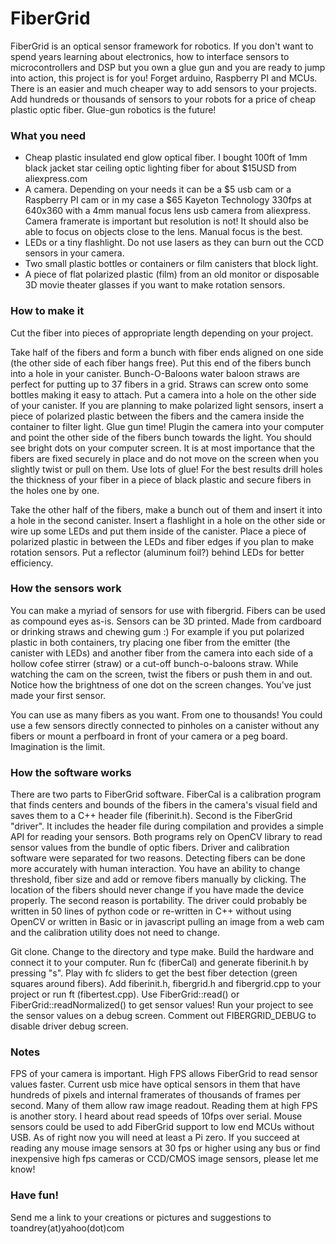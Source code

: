 # FiberGrid

FiberGrid is an optical sensor framework for robotics.  If you don't want to spend years learning about electronics, how to interface sensors to microcontrollers and DSP but you own a glue gun and you are ready to jump into action, this project is for you!  Forget arduino, Raspberry PI and MCUs.  There is an easier and much cheaper way to add sensors to your projects.  Add hundreds or thousands of sensors to your robots for a price of cheap plastic optic fiber.  Glue-gun robotics is the future!

### What you need
* Cheap plastic insulated end glow optical fiber.  I bought 100ft of 1mm black jacket star ceiling optic lighting fiber for about $15USD from aliexpress.com
* A camera.  Depending on your needs it can be a $5 usb cam or a Raspberry PI cam or in my case a $65 Kayeton Technology 330fps at 640x360 with a 4mm manual focus lens usb camera from aliexpress.  Camera framerate is important but resolution is not!  It should also be able to focus on objects close to the lens.  Manual focus is the best.
* LEDs or a tiny flashlight.  Do not use lasers as they can burn out the CCD sensors in your camera.
* Two small plastic bottles or containers or film canisters that block light.
* A piece of flat polarized plastic (film) from an old monitor or disposable 3D movie theater glasses if you want to make rotation sensors.

### How to make it
Cut the fiber into pieces of appropriate length depending on your project.

Take half of the fibers and form a bunch with fiber ends aligned on one side (the other side of each fiber hangs free).  Put this end of the fibers bunch into a hole in your canister.  Bunch-O-Baloons water baloon straws are perfect for putting up to 37 fibers in a grid.  Straws can screw onto some bottles making it easy to attach.  Put a camera into a hole on the other side of your canister.  If you are planning to make polarized light sensors, insert a piece of polarized plastic between the fibers and the camera inside the container to filter light.  Glue gun time! Plugin the camera into your computer and point the other side of the fibers bunch towards the light.  You should see bright dots on your computer screen.  It is at most importance that the fibers are fixed securely in place and do not move on the screen when you slightly twist or pull on them.  Use lots of glue!  For the best results drill holes the thickness of your fiber in a piece of black plastic and secure fibers in the holes one by one.

Take the other half of the fibers, make a bunch out of them and insert it into a hole in the second canister.  Insert a flashlight in a hole on the other side or wire up some LEDs and put them inside of the canister.  Place a piece of polarized plastic in between the LEDs and fiber edges if you plan to make rotation sensors.  Put a reflector (aluminum foil?) behind LEDs for better efficiency.

### How the sensors work
You can make a myriad of sensors for use with fibergrid.  Fibers can be used as compound eyes as-is.  Sensors can be 3D printed.  Made from cardboard or drinking straws and chewing gum :)  For example if you put polarized plastic in both containers, try placing one fiber from the emitter (the canister with LEDs) and another fiber from the camera into each side of a hollow cofee stirrer (straw) or a cut-off bunch-o-baloons straw.  While watching the cam on the screen, twist the fibers or push them in and out.  Notice how the brightness of one dot on the screen changes.  You've just made your first sensor.

You can use as many fibers as you want.  From one to thousands!  You could use a few sensors directly connected to pinholes on a canister without any fibers or mount a perfboard in front of your camera or a peg board.  Imagination is the limit.

### How the software works
There are two parts to FiberGrid software.  FiberCal is a calibration program that finds centers and bounds of the fibers in the camera's visual field and saves them to a C++ header file (fiberinit.h).  Second is the FiberGrid "driver".  It includes the header file during compilation and provides a simple API for reading your sensors.  Both programs rely on OpenCV library to read sensor values from the bundle of optic fibers.  Driver and calibration software were separated for two reasons.  Detecting fibers can be done more accurately with human interaction. You have an ability to change threshold, fiber size and add or remove fibers manually by clicking.  The location of the fibers should never change if you have made the device properly.  The second reason is portability.  The driver could probably be written in 50 lines of python code or re-written in C++ without using OpenCV or written in Basic or in javascript pulling an image from a web cam and the calibration utility does not need to change.

Git clone. Change to the directory and type make.  Build the hardware and connect it to your computer.  Run fc (fiberCal) and generate fiberinit.h by pressing "s".  Play with fc sliders to get the best fiber detection (green squares around fibers).  Add fiberinit.h, fibergrid.h and fibergrid.cpp to your project or run ft (fibertest.cpp).  Use FiberGrid::read() or FiberGrid::readNormalized() to get sensor values!  Run your project to see the sensor values on a debug screen.  Comment out FIBERGRID_DEBUG to disable driver debug screen.  

### Notes
FPS of your camera is important.  High FPS allows FiberGrid to read sensor values faster.  Current usb mice have optical sensors in them that have hundreds of pixels and internal framerates of thousands of frames per second.  Many of them allow raw image readout.  Reading them at high FPS is another story.  I heard about read speeds of 10fps over serial.  Mouse sensors could be used to add FiberGrid support to low end MCUs without USB.  As of right now you will need at least a Pi zero.  If you succeed at reading any mouse image sensors at 30 fps or higher using any bus or find inexpensive high fps cameras or CCD/CMOS image sensors, please let me know!

### Have fun!
Send me a link to your creations or pictures and suggestions to  toandrey(at)yahoo(dot)com
